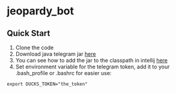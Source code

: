 # jeopardy_bot
## Quick Start
1. Clone the code
2. Download java telegram jar [here](https://github.com/rubenlagus/TelegramBots/releases/download/v3.0.1/telegrambots-3.0.1-jar-with-dependencies.jar)
3. You can see how to add the jar to the classpath in intellij [here](https://www.youtube.com/watch?v=NZaH4tjwMYg)
4. Set environment variable for the telegram token, add it to your .bash_profile or .bashrc for easier use:
```
export DUCKS_TOKEN="the_token"
```

